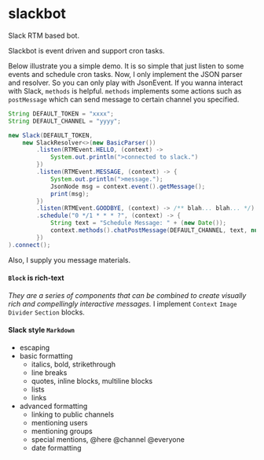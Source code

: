 # slackbot
Slack RTM based bot. 

Slackbot is event driven and support cron tasks.

Below illustrate you a simple demo. It is so simple that just listen to some events and schedule cron tasks.
Now, I only implement the JSON parser and resolver. So you can only play with JsonEvent.
If you wanna interact with Slack, `methods` is helpful. `methods` implements some actions such as `postMessage` which can send message to certain channel you specified.
```java
String DEFAULT_TOKEN = "xxxx";
String DEFAULT_CHANNEL = "yyyy";

new Slack(DEFAULT_TOKEN,
    new SlackResolver<>(new BasicParser())
        .listen(RTMEvent.HELLO, (context) ->
            System.out.println(">connected to slack.")
        })
        .listen(RTMEvent.MESSAGE, (context) -> {
            System.out.println(">message.");
            JsonNode msg = context.event().getMessage();
            print(msg);
        })
        .listen(RTMEvent.GOODBYE, (context) -> /** blah... blah... */)
        .schedule("0 */1 * * * ?", (context) -> {
            String text = "Schedule Message: " + (new Date());
            context.methods().chatPostMessage(DEFAULT_CHANNEL, text, null, null);
        })
).connect();
```
Also, I supply you message materials. 

#### `Block` is rich-text
_They are a series of components that can be combined to create visually rich and compellingly interactive messages._
I implement `Context` `Image` `Divider` `Section` blocks.

#### Slack style `Markdown`
* escaping 
* basic formatting
    * italics, bold, strikethrough
    * line breaks
    * quotes, inline blocks, multiline blocks
    * lists
    * links
* advanced formatting
    * linking to public channels
    * mentioning users
    * mentioning groups
    * special mentions, @here @channel @everyone
    * date formatting